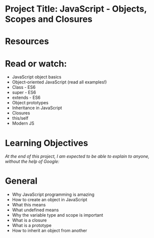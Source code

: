 # Project Title: JavaScript - Objects, Scopes and Closures
# Resources
# Read or watch:

- JavaScript object basics
- Object-oriented JavaScript (read all examples!)
- Class - ES6
- super - ES6
- extends - ES6
- Object prototypes
- Inheritance in JavaScript
- Closures
- this/self
- Modern JS
# Learning Objectives
*At the end of this project, I am expected to be able to explain to anyone, without the help of Google:*

# General
- Why JavaScript programming is amazing
- How to create an object in JavaScript
- What this means
- What undefined means
- Why the variable type and scope is important
- What is a closure
- What is a prototype
- How to inherit an object from another
